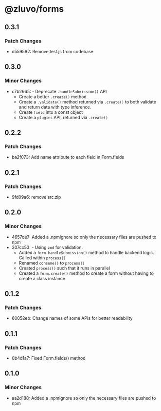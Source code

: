 # @zluvo/forms

## 0.3.1

### Patch Changes

- d559582: Remove test.js from codebase

## 0.3.0

### Minor Changes

- c7b2665: - Deprecate `.handleSubmission()` API
  - Create a better `.create()` method
  - Create a `.validate()` method returned via `.create()` to both
    validate and return data with type inference.
  - Create `field` into a const object
  - Create a `plugins` API, returned via `.create()`

## 0.2.2

### Patch Changes

- ba2f073: Add name attribute to each field in Form.fields

## 0.2.1

### Patch Changes

- 9fd09a6: remove src.zip

## 0.2.0

### Minor Changes

- 4657de7: Added a .npmignore so only the necessary files are pushed to npm
- 307cc53: - Using `zod` for validation.
  - Added a `form.handleSubmission()` method to handle backend logic. Called within `process()`
  - Renamed `consume()` to `process()`
  - Created `process()` such that it runs in parallel
  - Created a `form.create()` method to create a form without having to create a class instance

## 0.1.2

### Patch Changes

- 60052eb: Change names of some APIs for better readability

## 0.1.1

### Patch Changes

- 0b4d1a7: Fixed Form.fields() method

## 0.1.0

### Minor Changes

- aa2d188: Added a .npmignore so only the necessary files are pushed to npm
